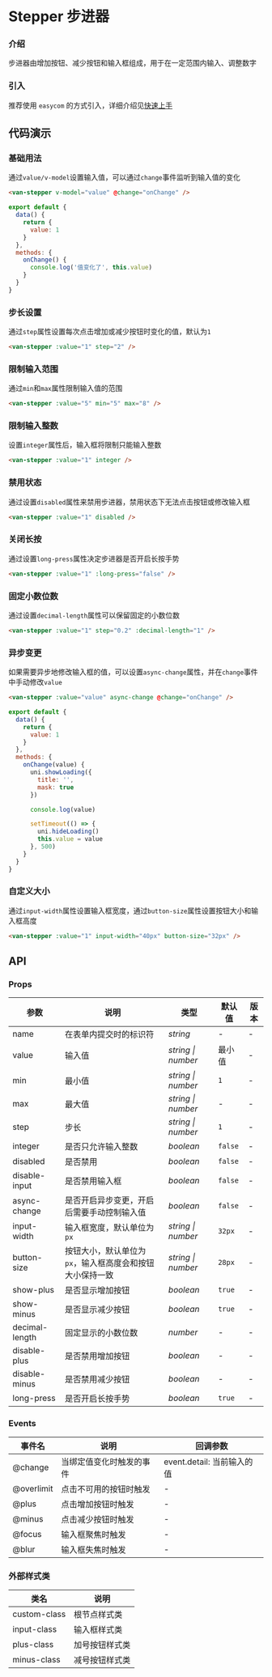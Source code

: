 # Stepper 步进器

### 介绍

步进器由增加按钮、减少按钮和输入框组成，用于在一定范围内输入、调整数字

### 引入

推荐使用 `easycom` 的方式引入，详细介绍见[快速上手](#/quickstart#easycom-mo-shi-tui-jian)

## 代码演示

### 基础用法

通过`value/v-model`设置输入值，可以通过`change`事件监听到输入值的变化

```html
<van-stepper v-model="value" @change="onChange" />
```

```js
export default {
  data() {
    return {
      value: 1
    }
  },
  methods: {
    onChange() {
      console.log('值变化了', this.value)
    }
  }
}
```

### 步长设置

通过`step`属性设置每次点击增加或减少按钮时变化的值，默认为`1`

```html
<van-stepper :value="1" step="2" />
```

### 限制输入范围

通过`min`和`max`属性限制输入值的范围

```html
<van-stepper :value="5" min="5" max="8" />
```

### 限制输入整数

设置`integer`属性后，输入框将限制只能输入整数

```html
<van-stepper :value="1" integer />
```

### 禁用状态

通过设置`disabled`属性来禁用步进器，禁用状态下无法点击按钮或修改输入框

```html
<van-stepper :value="1" disabled />
```

### 关闭长按

通过设置`long-press`属性决定步进器是否开启长按手势

```html
<van-stepper :value="1" :long-press="false" />
```

### 固定小数位数

通过设置`decimal-length`属性可以保留固定的小数位数

```html
<van-stepper :value="1" step="0.2" :decimal-length="1" />
```

### 异步变更

如果需要异步地修改输入框的值，可以设置`async-change`属性，并在`change`事件中手动修改`value`

```html
<van-stepper :value="value" async-change @change="onChange" />
```

```js
export default {
  data() {
    return {
      value: 1
    }
  },
  methods: {
    onChange(value) {
      uni.showLoading({
        title: '',
        mask: true
      })

      console.log(value)

      setTimeout(() => {
        uni.hideLoading()
        this.value = value
      }, 500)
    }
  }
}
```

### 自定义大小

通过`input-width`属性设置输入框宽度，通过`button-size`属性设置按钮大小和输入框高度

```html
<van-stepper :value="1" input-width="40px" button-size="32px" />
```

## API

### Props

| 参数 | 说明 | 类型 | 默认值 | 版本 |
| --- | --- | --- | --- | --- |
| name | 在表单内提交时的标识符 | _string_ | - | - |
| value | 输入值 | _string \| number_ | 最小值 | - |
| min | 最小值 | _string \| number_ | `1` | - |
| max | 最大值 | _string \| number_ | - | - |
| step | 步长 | _string \| number_ | `1` | - |
| integer | 是否只允许输入整数 | _boolean_ | `false` | - |
| disabled | 是否禁用 | _boolean_ | `false` | - |
| disable-input | 是否禁用输入框 | _boolean_ | `false` | - |
| async-change | 是否开启异步变更，开启后需要手动控制输入值 | _boolean_ | `false` | - |
| input-width | 输入框宽度，默认单位为 `px` | _string \| number_ | `32px` | - |
| button-size | 按钮大小，默认单位为 `px`，输入框高度会和按钮大小保持一致 | _string \| number_ | `28px` | - |
| show-plus | 是否显示增加按钮 | _boolean_ | `true` | - |
| show-minus | 是否显示减少按钮 | _boolean_ | `true` | - |
| decimal-length | 固定显示的小数位数 | _number_ | - | - |
| disable-plus | 是否禁用增加按钮 | _boolean_ | - | - |
| disable-minus | 是否禁用减少按钮 | _boolean_ | - | - |
| long-press | 是否开启长按手势 | _boolean_ | `true` | - |

### Events

| 事件名         | 说明                     | 回调参数                   |
| -------------- | ------------------------ | -------------------------- |
| @change    | 当绑定值变化时触发的事件 | event.detail: 当前输入的值 |
| @overlimit | 点击不可用的按钮时触发   | -                          |
| @plus      | 点击增加按钮时触发       | -                          |
| @minus     | 点击减少按钮时触发       | -                          |
| @focus     | 输入框聚焦时触发         | -                          |
| @blur      | 输入框失焦时触发         | -                          |

### 外部样式类

| 类名         | 说明           |
| ------------ | -------------- |
| custom-class | 根节点样式类   |
| input-class  | 输入框样式类   |
| plus-class   | 加号按钮样式类 |
| minus-class  | 减号按钮样式类 |
